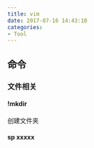 ```yaml
---
title: vim
date: 2017-07-16 14:43:10
categories: 
- Tool
---
```


## 命令
### 文件相关
#### !mkdir
创建文件夹
#### sp xxxxx
